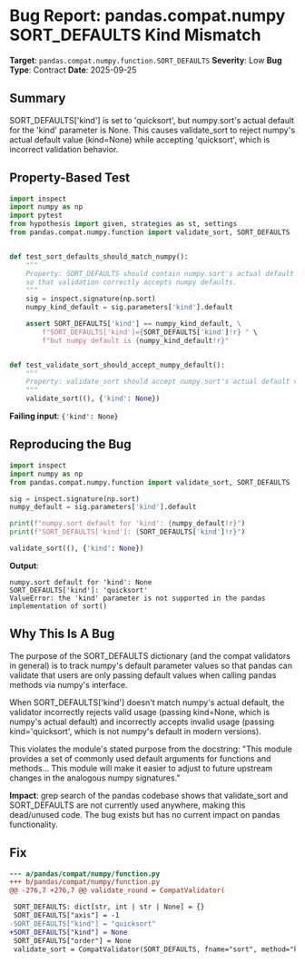 # Bug Report: pandas.compat.numpy SORT_DEFAULTS Kind Mismatch

**Target**: `pandas.compat.numpy.function.SORT_DEFAULTS`
**Severity**: Low
**Bug Type**: Contract
**Date**: 2025-09-25

## Summary

SORT_DEFAULTS['kind'] is set to 'quicksort', but numpy.sort's actual default for the 'kind' parameter is None. This causes validate_sort to reject numpy's actual default value (kind=None) while accepting 'quicksort', which is incorrect validation behavior.

## Property-Based Test

```python
import inspect
import numpy as np
import pytest
from hypothesis import given, strategies as st, settings
from pandas.compat.numpy.function import validate_sort, SORT_DEFAULTS


def test_sort_defaults_should_match_numpy():
    """
    Property: SORT_DEFAULTS should contain numpy.sort's actual default values
    so that validation correctly accepts numpy defaults.
    """
    sig = inspect.signature(np.sort)
    numpy_kind_default = sig.parameters['kind'].default

    assert SORT_DEFAULTS['kind'] == numpy_kind_default, \
        f"SORT_DEFAULTS['kind']={SORT_DEFAULTS['kind']!r} " \
        f"but numpy default is {numpy_kind_default!r}"


def test_validate_sort_should_accept_numpy_default():
    """
    Property: validate_sort should accept numpy.sort's actual default value.
    """
    validate_sort((), {'kind': None})
```

**Failing input**: `{'kind': None}`

## Reproducing the Bug

```python
import inspect
import numpy as np
from pandas.compat.numpy.function import validate_sort, SORT_DEFAULTS

sig = inspect.signature(np.sort)
numpy_default = sig.parameters['kind'].default

print(f"numpy.sort default for 'kind': {numpy_default!r}")
print(f"SORT_DEFAULTS['kind']: {SORT_DEFAULTS['kind']!r}")

validate_sort((), {'kind': None})
```

**Output**:
```
numpy.sort default for 'kind': None
SORT_DEFAULTS['kind']: 'quicksort'
ValueError: the 'kind' parameter is not supported in the pandas implementation of sort()
```

## Why This Is A Bug

The purpose of the SORT_DEFAULTS dictionary (and the compat validators in general) is to track numpy's default parameter values so that pandas can validate that users are only passing default values when calling pandas methods via numpy's interface.

When SORT_DEFAULTS['kind'] doesn't match numpy's actual default, the validator incorrectly rejects valid usage (passing kind=None, which is numpy's actual default) and incorrectly accepts invalid usage (passing kind='quicksort', which is not numpy's default in modern versions).

This violates the module's stated purpose from the docstring: "This module provides a set of commonly used default arguments for functions and methods... This module will make it easier to adjust to future upstream changes in the analogous numpy signatures."

**Impact**: grep search of the pandas codebase shows that validate_sort and SORT_DEFAULTS are not currently used anywhere, making this dead/unused code. The bug exists but has no current impact on pandas functionality.

## Fix

```diff
--- a/pandas/compat/numpy/function.py
+++ b/pandas/compat/numpy/function.py
@@ -276,7 +276,7 @@ validate_round = CompatValidator(

 SORT_DEFAULTS: dict[str, int | str | None] = {}
 SORT_DEFAULTS["axis"] = -1
-SORT_DEFAULTS["kind"] = "quicksort"
+SORT_DEFAULTS["kind"] = None
 SORT_DEFAULTS["order"] = None
 validate_sort = CompatValidator(SORT_DEFAULTS, fname="sort", method="kwargs")
```